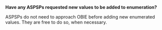 **Have any ASPSPs requested new values to be added to enumeration?**

ASPSPs do not need to approach OBIE before adding new enumerated values. They are free to do so, when necessary.

